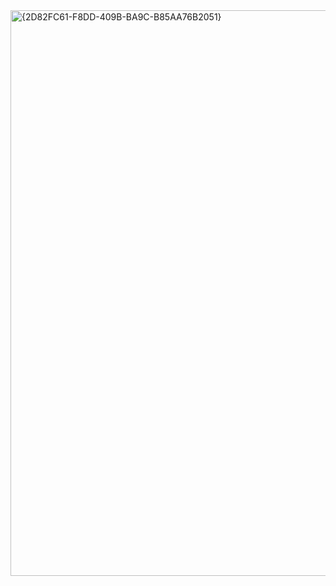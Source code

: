 <img width="1899" height="905" alt="{2D82FC61-F8DD-409B-BA9C-B85AA76B2051}" src="https://github.com/user-attachments/assets/4fc52a1f-85ea-4592-b0f9-5762d0eb0216" />
